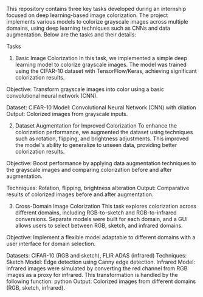 This repository contains three key tasks developed during an internship focused on deep learning-based image colorization. The project implements various models to colorize grayscale images across multiple domains, using deep learning techniques such as CNNs and data augmentation. Below are the tasks and their details:

Tasks
1. Basic Image Colorization
In this task, we implemented a simple deep learning model to colorize grayscale images. The model was trained using the CIFAR-10 dataset with TensorFlow/Keras, achieving significant colorization results.

Objective: Transform grayscale images into color using a basic convolutional neural network (CNN).

Dataset: CIFAR-10
Model: Convolutional Neural Network (CNN) with dilation
Output: Colorized images from grayscale inputs.

2. Dataset Augmentation for Improved Colorization
To enhance the colorization performance, we augmented the dataset using techniques such as rotation, flipping, and brightness adjustments. This improved the model's ability to generalize to unseen data, providing better colorization results.

Objective: Boost performance by applying data augmentation techniques to the grayscale images and comparing colorization before and after augmentation.

Techniques: Rotation, flipping, brightness alteration
Output: Comparative results of colorized images before and after augmentation.

3. Cross-Domain Image Colorization
This task explores colorization across different domains, including RGB-to-sketch and RGB-to-infrared conversions. Separate models were built for each domain, and a GUI allows users to select between RGB, sketch, and infrared domains.

Objective: Implement a flexible model adaptable to different domains with a user interface for domain selection.

Datasets: CIFAR-10 (RGB and sketch), FLIR ADAS (infrared)
Techniques:
Sketch Model: Edge detection using Canny edge detection.
Infrared Model: Infrared images were simulated by converting the red channel from RGB images as a proxy for infrared. This transformation is handled by the following function:
python
Output: Colorized images from different domains (RGB, sketch, infrared).
